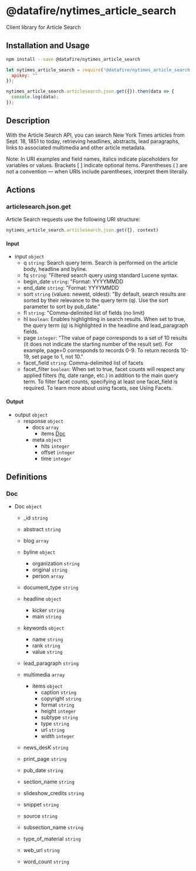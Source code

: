 # @datafire/nytimes_article_search

Client library for Article Search

## Installation and Usage
```bash
npm install --save @datafire/nytimes_article_search
```
```js
let nytimes_article_search = require('@datafire/nytimes_article_search').create({
  apikey: ""
});

nytimes_article_search.articlesearch.json.get({}).then(data => {
  console.log(data);
});
```

## Description

With the Article Search API, you can search New York Times articles from Sept. 18, 1851 to today, retrieving headlines, abstracts, lead paragraphs, links to associated multimedia and other article metadata.  

 Note: In URI examples and field names, italics indicate placeholders for variables or values. Brackets [ ] indicate optional items. Parentheses ( ) are not a convention — when URIs include parentheses, interpret them literally.

## Actions

### articlesearch.json.get
Article Search requests use the following URI structure:



```js
nytimes_article_search.articlesearch.json.get({}, context)
```

#### Input
* input `object`
  * q `string`: Search query term. Search is performed on the article body, headline and byline.
  * fq `string`: "Filtered search query using standard Lucene syntax. 
  * begin_date `string`: "Format: YYYYMMDD 
  * end_date `string`: "Format: YYYYMMDD 
  * sort `string` (values: newest, oldest): "By default, search results are sorted by their relevance to the query term (q). Use the sort parameter to sort by pub_date."
  * fl `string`: "Comma-delimited list of fields (no limit)
  * hl `boolean`: Enables highlighting in search results. When set to true, the query term (q) is highlighted in the headline and lead_paragraph fields.
  * page `integer`: "The value of page corresponds to a set of 10 results (it does not indicate the starting number of the result set). For example, page=0 corresponds to records 0-9. To return records 10-19, set page to 1, not 10."
  * facet_field `string`: Comma-delimited list of facets
  * facet_filter `boolean`: When set to true, facet counts will respect any applied filters (fq, date range, etc.) in addition to the main query term. To filter facet counts, specifying at least one facet_field is required. To learn more about using facets, see Using Facets.

#### Output
* output `object`
  * response `object`
    * docs `array`
      * items [Doc](#doc)
    * meta `object`
      * hits `integer`
      * offset `integer`
      * time `integer`



## Definitions

### Doc
* Doc `object`
  * _id `string`
  * abstract `string`
  * blog `array`

  * byline `object`
    * organization `string`
    * original `string`
    * person `array`

  * document_type `string`
  * headline `object`
    * kicker `string`
    * main `string`
  * keywords `object`
    * name `string`
    * rank `string`
    * value `string`
  * lead_paragraph `string`
  * multimedia `array`
    * items `object`
      * caption `string`
      * copyright `string`
      * format `string`
      * height `integer`
      * subtype `string`
      * type `string`
      * url `string`
      * width `integer`
  * news_desK `string`
  * print_page `string`
  * pub_date `string`
  * section_name `string`
  * slideshow_credits `string`
  * snippet `string`
  * source `string`
  * subsection_name `string`
  * type_of_material `string`
  * web_url `string`
  * word_count `string`


